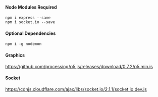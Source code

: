 #### Node Modules Required
```
npm i express --save
npm i socket.io --save
```
#### Optional Dependencies
```
npm i -g nodemon
```
#### Graphics

https://github.com/processing/p5.js/releases/download/0.7.2/p5.min.js

#### Socket

https://cdnjs.cloudflare.com/ajax/libs/socket.io/2.1.1/socket.io.dev.js
